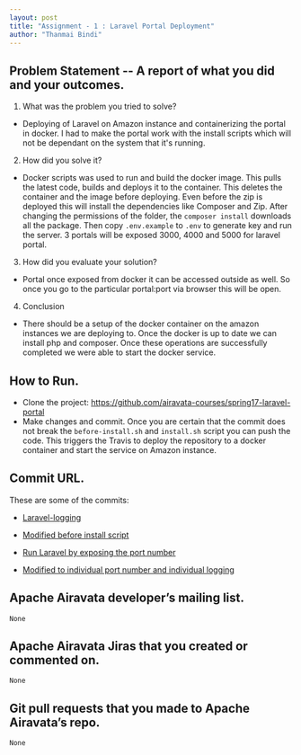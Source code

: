 ```yaml
---
layout: post
title: "Assignment - 1 : Laravel Portal Deployment"
author: "Thanmai Bindi"
---
```


## Problem Statement -- A report of what you did and your outcomes.
1. What was the problem you tried to solve?
- Deploying of Laravel on Amazon instance and containerizing the portal in docker. I had to make the portal work with the install scripts which will not be dependant on the system that it's running.
2. How did you solve it?
- Docker scripts was used to run and build the docker image. This pulls the latest code, builds and deploys it to the container. This deletes the container and the image before deploying. Even before the zip is deployed this will install the dependencies like Composer and Zip. After changing the permissions of the folder, the `composer install` downloads all the package. Then copy `.env.example` to `.env` to generate key and run the server. 3 portals will be exposed 3000, 4000 and 5000 for laravel portal.
3. How did you evaluate your solution?
- Portal once exposed from docker it can be accessed outside as well. So once you go to the particular portal:port via browser this will be open.
4. Conclusion
- There should be a setup of the docker container on the amazon instances we are deploying to. Once the docker is up to date we can install php and composer. Once these operations are successfully completed we were able to start the docker service.

## How to Run.
- Clone the project: https://github.com/airavata-courses/spring17-laravel-portal
- Make changes and commit. Once you are certain that the commit does not break the `before-install.sh` and `install.sh` script you can push the code. This triggers the Travis to deploy the repository to a docker container and start the service on Amazon instance.
	
## Commit URL.

These are some of the commits:

- [Laravel-logging](https://github.com/airavata-courses/spring17-laravel-portal/commit/cae55efb61817c25295dbdd26365233d1d890cf9)

- [Modified before install script](https://github.com/airavata-courses/spring17-laravel-portal/commit/b387bfb4fa2dc1d7104a880919eb3214f991325f)
	
- [Run Laravel by exposing the port number](https://github.com/airavata-courses/spring17-laravel-portal/commit/1929641c4c5cc826f60ac339e15b93dc1db9e761)

- [Modified to individual port number and individual logging](https://github.com/airavata-courses/spring17-laravel-portal/commit/450223b06e1ad7fc8adc084ed1b2144b380dd8de)


## Apache Airavata developer’s mailing list. 
	None

## Apache Airavata Jiras that you created or commented on.
	None

## Git pull requests that you made to Apache Airavata’s repo.
	None